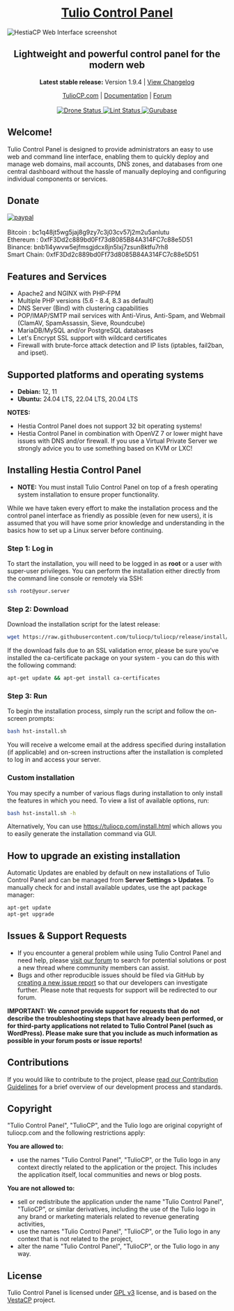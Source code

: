 <h1 align="center"><a href="https://www.tuliocp.com/">Tulio Control Panel</a></h1>

![HestiaCP Web Interface screenshot](https://storage.tuliocp.com/hestiascreen.png)

<h2 align="center">Lightweight and powerful control panel for the modern web</h2>

<p align="center"><strong>Latest stable release:</strong> Version 1.9.4 | <a href="https://github.com/tuliocp/tuliocp/blob/release/CHANGELOG.md">View Changelog</a></p>

<p align="center">
	<a href="https://www.tuliocp.com/">TulioCP.com</a> |
	<a href="https://docs.tuliocp.com/">Documentation</a> |
	<a href="https://forum.tuliocp.com/">Forum</a>
	<br/><br/>
	<a href="https://drone.tuliocp.com/tuliocp/tuliocp">
		<img src="https://drone.tuliocp.com/api/badges/tuliocp/tuliocp/status.svg?ref=refs/heads/main" alt="Drone Status"/>
	</a>
	<a href="https://github.com/tuliocp/tuliocp/actions/workflows/lint.yml">
		<img src="https://github.com/tuliocp/tuliocp/actions/workflows/lint.yml/badge.svg" alt="Lint Status"/>
	</a>
	<a href="https://gurubase.io/g/hestia">
		<img src="https://img.shields.io/badge/Gurubase-Ask%20Hestia%20Guru-006BFF" alt="Gurubase"/>
	</a>
</p>

## **Welcome!**

Tulio Control Panel is designed to provide administrators an easy to use web and command line interface, enabling them to quickly deploy and manage web domains, mail accounts, DNS zones, and databases from one central dashboard without the hassle of manually deploying and configuring individual components or services.

## Donate

[![paypal](https://www.paypalobjects.com/en_US/i/btn/btn_donateCC_LG.gif)](https://www.paypal.com/cgi-bin/webscr?cmd=_s-xclick&hosted_button_id=ST87LQH2CHGLA)<br /><br />
Bitcoin : bc1q48jt5wg5jaj8g9zy7c3j03cv57j2m2u5anlutu<br>
Ethereum : 0xfF3Dd2c889bd0Ff73d8085B84A314FC7c88e5D51<br>
Binance: bnb1l4ywvw5ejfmsgjdcx8jn5lxj7zsun8ktfu7rh8<br>
Smart Chain: 0xfF3Dd2c889bd0Ff73d8085B84A314FC7c88e5D51<br>

## Features and Services

- Apache2 and NGINX with PHP-FPM
- Multiple PHP versions (5.6 - 8.4, 8.3 as default)
- DNS Server (Bind) with clustering capabilities
- POP/IMAP/SMTP mail services with Anti-Virus, Anti-Spam, and Webmail (ClamAV, SpamAssassin, Sieve, Roundcube)
- MariaDB/MySQL and/or PostgreSQL databases
- Let's Encrypt SSL support with wildcard certificates
- Firewall with brute-force attack detection and IP lists (iptables, fail2ban, and ipset).

## Supported platforms and operating systems

- **Debian:** 12, 11
- **Ubuntu:** 24.04 LTS, 22.04 LTS, 20.04 LTS

**NOTES:**

- Hestia Control Panel does not support 32 bit operating systems!
- Hestia Control Panel in combination with OpenVZ 7 or lower might have issues with DNS and/or firewall. If you use a Virtual Private Server we strongly advice you to use something based on KVM or LXC!

## Installing Hestia Control Panel

- **NOTE:** You must install Tulio Control Panel on top of a fresh operating system installation to ensure proper functionality.

While we have taken every effort to make the installation process and the control panel interface as friendly as possible (even for new users), it is assumed that you will have some prior knowledge and understanding in the basics how to set up a Linux server before continuing.

### Step 1: Log in

To start the installation, you will need to be logged in as **root** or a user with super-user privileges. You can perform the installation either directly from the command line console or remotely via SSH:

```bash
ssh root@your.server
```

### Step 2: Download

Download the installation script for the latest release:

```bash
wget https://raw.githubusercontent.com/tuliocp/tuliocp/release/install/hst-install.sh
```

If the download fails due to an SSL validation error, please be sure you've installed the ca-certificate package on your system - you can do this with the following command:

```bash
apt-get update && apt-get install ca-certificates
```

### Step 3: Run

To begin the installation process, simply run the script and follow the on-screen prompts:

```bash
bash hst-install.sh
```

You will receive a welcome email at the address specified during installation (if applicable) and on-screen instructions after the installation is completed to log in and access your server.

### Custom installation

You may specify a number of various flags during installation to only install the features in which you need. To view a list of available options, run:

```bash
bash hst-install.sh -h
```

Alternatively, You can use <https://tuliocp.com/install.html> which allows you to easily generate the installation command via GUI.

## How to upgrade an existing installation

Automatic Updates are enabled by default on new installations of Tulio Control Panel and can be managed from **Server Settings > Updates**. To manually check for and install available updates, use the apt package manager:

```bash
apt-get update
apt-get upgrade
```

## Issues & Support Requests

- If you encounter a general problem while using Tulio Control Panel and need help, please [visit our forum](https://forum.tuliocp.com/) to search for potential solutions or post a new thread where community members can assist.
- Bugs and other reproducible issues should be filed via GitHub by [creating a new issue report](https://github.com/tuliocp/tuliocp/issues) so that our developers can investigate further. Please note that requests for support will be redirected to our forum.

**IMPORTANT: We _cannot_ provide support for requests that do not describe the troubleshooting steps that have already been performed, or for third-party applications not related to Tulio Control Panel (such as WordPress). Please make sure that you include as much information as possible in your forum posts or issue reports!**

## Contributions

If you would like to contribute to the project, please [read our Contribution Guidelines](https://github.com/tuliocp/tuliocp/blob/release/CONTRIBUTING.md) for a brief overview of our development process and standards.

## Copyright

"Tulio Control Panel", "TulioCP", and the Tulio logo are original copyright of tuliocp.com and the following restrictions apply:

**You are allowed to:**

- use the names "Tulio Control Panel", "TulioCP", or the Tulio logo in any context directly related to the application or the project. This includes the application itself, local communities and news or blog posts.

**You are not allowed to:**

- sell or redistribute the application under the name "Tulio Control Panel", "TulioCP", or similar derivatives, including the use of the Tulio logo in any brand or marketing materials related to revenue generating activities,
- use the names "Tulio Control Panel", "TulioCP", or the Tulio logo in any context that is not related to the project,
- alter the name "Tulio Control Panel", "TulioCP", or the Tulio logo in any way.

## License

Tulio Control Panel is licensed under [GPL v3](https://github.com/tuliocp/tuliocp/blob/release/LICENSE) license, and is based on the [VestaCP](https://vestacp.com/) project.<br>
